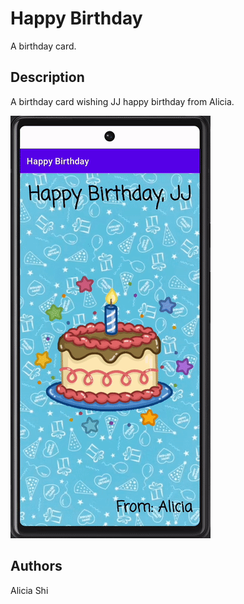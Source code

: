 # Happy Birthday

A birthday card.

## Description

A birthday card wishing JJ happy birthday from Alicia.

![Demo GIF](./HappyBirthdayAppDemoGifSmall.gif)

## Authors

Alicia Shi